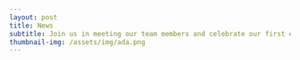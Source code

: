 ```yaml
---
layout: post
title: News
subtitle: Join us in meeting our team members and celebrate our first event on Ada Lovelace Day!
thumbnail-img: /assets/img/ada.png
---
```


